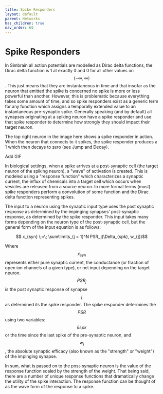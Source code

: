 ```yaml
---
title: Spike Responders
layout: default
parent: Networks
has_children: true
nav_order: 60
---
```


# Spike Responders

In Simbrain all action potentials are modelled as Dirac delta functions, the Dirac delta function is 1 at exactly 0 and 0 for all other values on $$(-\infty, \infty)$$. This just means that they are instantaneous in time and that insofar as the neuron that emitted the spike is concerned no spike is more or less powerful than another. However, this is problematic because everything takes some amount of time, and so spike responders exist as a generic term for any function which assigns a temporally extended value to an instantaneous pre-synaptic spike. Generally speaking (and by default) all synapses originating at a spiking neuron have a spike responder and use that spike responder to determine how strongly they should impact their target neuron.

The top right neuron in the image here shows a spike responder in action. When the neuron that connects to it spikes, the spike responder produces a 1 which then decays to zero (see Jump and Decay).

<!-- TODO --> Add GIF

In biological settings, when a spike arrives at a post-synaptic cell (the target neuron of the spiking neuron), a "wave" of activation is created. This is modeled using a "response function" which characterizes a synaptic current, the influx of chemicals into a target cell which occurs when vesicles are released from a source neuron. In more formal terms (most) spike responders perform a convolution of some function and the Dirac delta function representing spikes.

The input to a neuron using the synaptic input type uses the post synaptic response as determined by the impinging synapses' post-synaptic response, as determined by the spike responder. This input takes many forms depending on the neuron type of the post-synaptic cell, but the general form of the input equation is as follows:

$$ x_{syn} \;=\; \sum\limits_{j = 1}^N PSR_j(\Delta_{spk}, w_{j})$$

Where $$ x_{syn}$$ represents either pure synaptic current, the conductance (or fraction of open ion channels of a given type), or net input depending on the target neuron. $$PSR_j$$ is the post synaptic response of synapse $$j$$ as determined its the spike responder. The spike responder determines the $$PSR$$ using two variables: $$\delta spk$$ or the time since the last spike of the pre-synaptic neuron, and $$w_j$$, the absolute synaptic efficacy (also known as the "strength" or "weight") of the impinging synapse.

In sum, what is passed on to the post-synaptic neuron is the value of the response function scaled by the strength of the weight. That being said, there are a number of unique response functions that dramatically change the utility of the spike interaction. The response function can be thought of as the wave form of the response to a spike.
